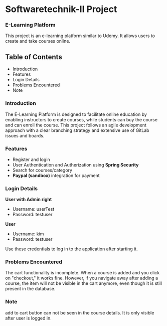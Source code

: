 # Softwaretechnik-II Project


### E-Learning Platform
This project is an e-learning platform similar to Udemy. It allows users to create and take courses online.

## Table of Contents
* Introduction
* Features
* Login Details
* Problems Encountered
* Note


### Introduction

The E-Learning Platform is designed to facilitate online education by enabling instructors to create courses, while students can buy the course and can enroll the course. 
This project follows an agile development approach with a clear branching strategy and extensive use of GitLab issues and boards.

### Features
* Register and login
* User Authentication and Autherization using **Spring Security**
* Search for courses/category
* **Paypal (sandbox)** integration for payment

### Login Details
**User with Admin right**<br>
* Username: userTest<br>
* Password: testuser<br>

**User**
* Username: kim
* Password: testuser<br>

Use these credentials to log in to the application after starting it.

### Problems Encountered

The cart functionality is incomplete. When a course is added and you click on "checkout," it works fine. However, if you navigate away after adding a course, the item will not be visible in the cart anymore, even though it is still present in the database.

### Note
add to cart button can not be seen in the course details. It is only visible after user is logged in.
